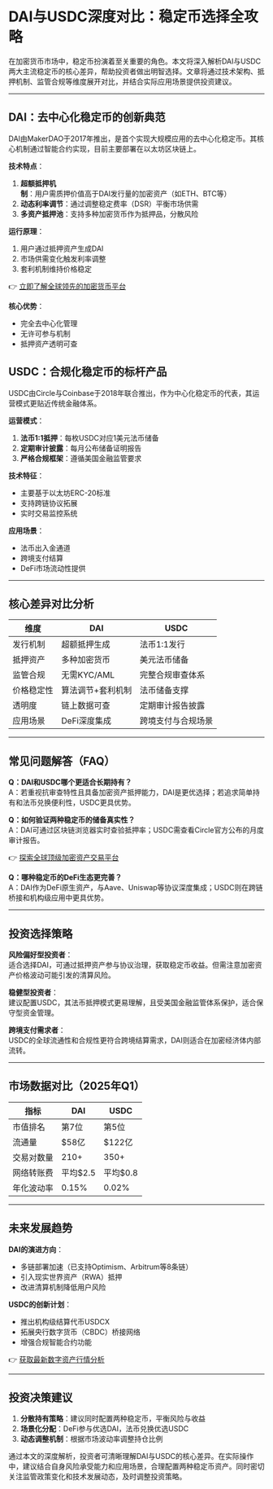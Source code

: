 # DAI与USDC深度对比：稳定币选择全攻略

在加密货币市场中，稳定币扮演着至关重要的角色。本文将深入解析DAI与USDC两大主流稳定币的核心差异，帮助投资者做出明智选择。文章将通过技术架构、抵押机制、监管合规等维度展开对比，并结合实际应用场景提供投资建议。

---

## DAI：去中心化稳定币的创新典范

DAI由MakerDAO于2017年推出，是首个实现大规模应用的去中心化稳定币。其核心机制通过智能合约实现，目前主要部署在以太坊区块链上。

**技术特点**：
1. **超额抵押机制**：用户需质押价值高于DAI发行量的加密资产（如ETH、BTC等）
2. **动态利率调节**：通过调整稳定费率（DSR）平衡市场供需
3. **多资产抵押池**：支持多种加密货币作为抵押品，分散风险

**运行原理**：
1. 用户通过抵押资产生成DAI
2. 市场供需变化触发利率调整
3. 套利机制维持价格稳定

👉 [立即了解全球领先的加密货币平台](https://bit.ly/okx_welcome)

**核心优势**：
- 完全去中心化管理
- 无许可参与机制
- 抵押资产透明可查

## USDC：合规化稳定币的标杆产品

USDC由Circle与Coinbase于2018年联合推出，作为中心化稳定币的代表，其运营模式更贴近传统金融体系。

**运营模式**：
1. **法币1:1抵押**：每枚USDC对应1美元法币储备
2. **定期审计披露**：每月公布储备证明报告
3. **严格合规框架**：遵循美国金融监管要求

**技术特征**：
- 主要基于以太坊ERC-20标准
- 支持跨链协议拓展
- 实时交易监控系统

**应用场景**：
- 法币出入金通道
- 跨境支付结算
- DeFi市场流动性提供

---

## 核心差异对比分析

| 维度          | DAI                          | USDC                          |
|---------------|------------------------------|-------------------------------|
| 发行机制      | 超额抵押生成                 | 法币1:1发行                   |
| 抵押资产      | 多种加密货币                 | 美元法币储备                  |
| 监管合规      | 无需KYC/AML                  | 完整合规审查体系              |
| 价格稳定性    | 算法调节+套利机制            | 法币储备支撑                  |
| 透明度        | 链上数据可查                 | 定期审计报告披露              |
| 应用场景      | DeFi深度集成                 | 跨境支付与合规场景            |

---

## 常见问题解答（FAQ）

**Q：DAI和USDC哪个更适合长期持有？**  
A：若重视抗审查特性且具备加密资产抵押能力，DAI是更优选择；若追求简单持有和法币兑换便利性，USDC更具优势。

**Q：如何验证两种稳定币的储备真实性？**  
A：DAI可通过区块链浏览器实时查验抵押率；USDC需查看Circle官方公布的月度审计报告。

👉 [探索全球顶级加密资产交易平台](https://bit.ly/okx_welcome)

**Q：哪种稳定币的DeFi生态更完善？**  
A：DAI作为DeFi原生资产，与Aave、Uniswap等协议深度集成；USDC则在跨链桥接和机构级应用中更具优势。

---

## 投资选择策略

**风险偏好型投资者**：  
适合选择DAI，可通过抵押资产参与协议治理，获取稳定币收益。但需注意加密资产价格波动可能引发的清算风险。

**稳健型投资者**：  
建议配置USDC，其法币抵押模式更易理解，且受美国金融监管体系保护，适合保守型资金管理。

**跨境支付需求者**：  
USDC的全球流通性和合规性更符合跨境结算需求，DAI则适合在加密经济体内部流转。

---

## 市场数据对比（2025年Q1）

| 指标          | DAI         | USDC        |
|---------------|-------------|-------------|
| 市值排名      | 第7位       | 第5位       |
| 流通量        | $58亿       | $122亿      |
| 交易对数量    | 210+        | 350+        |
| 网络转账费    | 平均$2.5    | 平均$0.8    |
| 年化波动率    | 0.15%       | 0.02%       |

---

## 未来发展趋势

**DAI的演进方向**：
- 多链部署加速（已支持Optimism、Arbitrum等8条链）
- 引入现实世界资产（RWA）抵押
- 改进清算机制降低用户风险

**USDC的创新计划**：
- 推出机构级结算代币USDCX
- 拓展央行数字货币（CBDC）桥接网络
- 增强合规智能合约功能

👉 [获取最新数字资产行情分析](https://bit.ly/okx_welcome)

---

## 投资决策建议

1. **分散持有策略**：建议同时配置两种稳定币，平衡风险与收益
2. **场景化分配**：DeFi参与优选DAI，法币兑换优选USDC
3. **动态调整机制**：根据市场波动率调整持仓比例

通过本文的深度解析，投资者可清晰理解DAI与USDC的核心差异。在实际操作中，建议结合自身风险承受能力和应用场景，合理配置两种稳定币资产。同时密切关注监管政策变化和技术发展动态，及时调整投资策略。